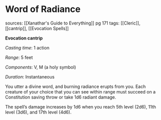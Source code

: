 # Word of Radiance
sources: [[Xanathar's Guide to Everything]] pg 171
tags: [[Cleric]], [[cantrip]], [[Evocation Spells]]

**Evocation cantrip**

*Casting time*: 1 action

*Range*: 5 feet

*Components*: V, M (a holy symbol)

*Duration*: Instantaneous

You utter a divine word, and burning radiance erupts from you. Each creature of your choice that you can see within range must succeed on a Constitution saving throw or take 1d6 radiant damage.

The spell’s damage increases by 1d6 when you reach 5th level (2d6), 11th level (3d6), and 17th level (4d6).
